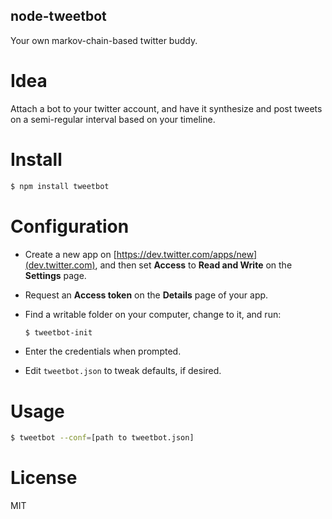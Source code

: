node-tweetbot
-------------

Your own markov-chain-based twitter buddy.

Idea
====

Attach a bot to your twitter account, and have it synthesize and post tweets on
a semi-regular interval based on your timeline.

Install
=======

```bash
$ npm install tweetbot
```

Configuration
=============

- Create a new app on [https://dev.twitter.com/apps/new](dev.twitter.com), and
  then set **Access** to **Read and Write** on the **Settings** page.
- Request an **Access token** on the **Details** page of your app.
- Find a writable folder on your computer, change to it, and run:

    ```bash
    $ tweetbot-init
    ```
- Enter the credentials when prompted.
- Edit `tweetbot.json` to tweak defaults, if desired.

Usage
=====

```bash
$ tweetbot --conf=[path to tweetbot.json]
```

License
=======

MIT